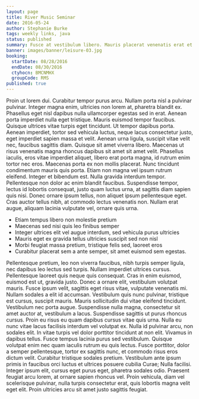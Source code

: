 ```yaml
---
layout: page
title: River Music Seminar
date: 2016-05-24
author: Stephanie Burke
tags: weekly links, java
status: published
summary: Fusce at vestibulum libero. Mauris placerat venenatis erat et imperdiet.
banner: images/banner/leisure-03.jpg
booking:
  startDate: 08/28/2016
  endDate: 08/30/2016
  ctyhocn: BMCNMHX
  groupCode: RMS
published: true
---
```

Proin ut lorem dui. Curabitur tempor purus arcu. Nullam porta nisl a pulvinar pulvinar. Integer magna enim, ultricies non lorem at, pharetra blandit ex. Phasellus eget nisl dapibus nulla ullamcorper egestas sed in erat. Aenean porta imperdiet nulla eget tristique. Mauris euismod tempor faucibus. Quisque ultrices vitae turpis eget tincidunt. Ut tempor dapibus porta. Aenean imperdiet, tortor sed vehicula luctus, neque lacus consectetur justo, eget imperdiet sapien massa et velit. Aenean urna ligula, suscipit vitae velit nec, faucibus sagittis diam.
Quisque sit amet viverra libero. Maecenas ut risus venenatis magna rhoncus dapibus sit amet sit amet velit. Phasellus iaculis, eros vitae imperdiet aliquet, libero erat porta magna, id rutrum enim tortor nec eros. Maecenas porta ex non mollis placerat. Nunc tincidunt condimentum mauris quis porta. Etiam non magna vel ipsum rutrum eleifend. Integer et bibendum est. Nulla gravida interdum tempor. Pellentesque non dolor ac enim blandit faucibus. Suspendisse tempor, lectus id lobortis consequat, justo quam luctus urna, at sagittis diam sapien quis nisi. Donec ornare ipsum tellus, non aliquet ipsum pellentesque eget. Cras auctor tellus nibh, at commodo lectus venenatis non. Nullam erat augue, aliquam lacinia vulputate vel, ornare quis urna.

* Etiam tempus libero non molestie pretium
* Maecenas sed nisi quis leo finibus semper
* Integer ultrices elit vel augue interdum, sed vehicula purus ultricies
* Mauris eget ex gravida tellus ultricies suscipit sed non nisl
* Morbi feugiat massa pretium, tristique felis sed, laoreet eros
* Curabitur placerat sem a ante semper, sit amet euismod sem egestas.

Pellentesque pretium, leo non viverra faucibus, nibh turpis semper ligula, nec dapibus leo lectus sed turpis. Nullam imperdiet ultrices cursus. Pellentesque laoreet quis neque quis consequat. Cras in enim euismod, euismod est ut, gravida justo. Donec a ornare elit, vestibulum volutpat mauris. Fusce ipsum velit, sagittis eget risus vitae, vulputate venenatis mi. Nullam sodales a elit id accumsan. Vestibulum quis nunc pulvinar, tristique est cursus, suscipit mauris. Mauris sollicitudin dui vitae eleifend tincidunt. Vestibulum nec porta augue. Suspendisse nulla magna, consectetur sit amet auctor at, vestibulum a lacus. Suspendisse sagittis ut purus rhoncus cursus. Proin eu risus eu quam dapibus cursus vitae quis urna. Nulla eu nunc vitae lacus facilisis interdum vel volutpat ex.
Nulla id pulvinar arcu, non sodales elit. In vitae turpis vel dolor porttitor tincidunt at non elit. Vivamus in dapibus tellus. Fusce tempus lacinia purus sed vestibulum. Quisque volutpat enim nec quam iaculis rutrum eu quis lectus. Fusce porttitor, dolor a semper pellentesque, tortor ex sagittis nunc, et commodo risus eros dictum velit. Curabitur tristique sodales pretium. Vestibulum ante ipsum primis in faucibus orci luctus et ultrices posuere cubilia Curae; Nulla facilisi. Integer ipsum elit, cursus eget purus eget, pharetra sodales odio. Praesent feugiat arcu lorem, at ornare sapien rhoncus vel. Proin vehicula, diam vel scelerisque pulvinar, nulla turpis consectetur erat, quis lobortis magna velit eget elit. Proin ultricies arcu sit amet justo sagittis feugiat.
